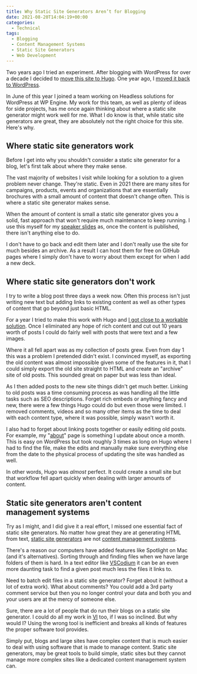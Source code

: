 ```yaml
---
title: Why Static Site Generators Aren’t for Blogging
date: 2021-08-20T14:04:19+00:00
categories:
  - Technical
tags:
  - Blogging
  - Content Management Systems
  - Static Site Generators
  - Web Development
---
```


Two years ago I tried an experiment. After blogging with WordPress for over a decade I decided to [move this site to Hugo][1]. One year ago, I [moved it back to WordPress][2].

In June of this year I joined a team working on Headless solutions for WordPress at WP Engine. My work for this team, as well as plenty of ideas for side projects, has me once again thinking about where a static site generator might work well for me. What I do know is that, while static site generators are great, they are absolutely not the right choice for this site. Here's why.

## Where static site generators work

Before I get into why you shouldn't consider a static site generator for a blog, let's first talk about where they make sense.

The vast majority of websites I visit while looking for a solution to a given problem never change. They're static. Even in 2021 there are many sites for campaigns, products, events and organizations that are essentially brochures with a small amount of content that doesn't change often. This is where a static site generator makes sense.

When the amount of content is small a static site generator gives you a solid, fast approach that won't require much maintenance to keep running. I use this myself for my [speaker slides][3] as, once the content is published, there isn't anything else to do.

I don't have to go back and edit them later and I don't really use the site for much besides an archive. As a result I can host them for free on GitHub pages where I simply don't have to worry about them except for when I add a new deck.

## Where static site generators don't work

I try to write a blog post three days a week now. Often this process isn't just writing new text but adding links to existing content as well as other types of content that go beyond just basic HTML.

For a year I tried to make this work with Hugo and [I got close to a workable solution][4]. Once I eliminated any hope of rich content and cut out 10 years worth of posts I could do fairly well with posts that were text and a few images.

Where it all fell apart was as my collection of posts grew. Even from day 1 this was a problem I pretended didn't exist. I convinced myself, as exporting the old content was almost impossible given some of the features in it, that I could simply export the old site straight to HTML and create an "archive" site of old posts. This sounded great on paper but was less than ideal.

As I then added posts to the new site things didn't get much better. Linking to old posts was a time consuming process as was handling all the little tasks such as SEO descriptions. Forget rich embeds or anything fancy and new, there were a few things Hugo could do but even those were limited. I removed comments, videos and so many other items as the time to deal with each content type, where it was possible, simply wasn't worth it.

I also had to forget about linking posts together or easily editing old posts. For example, my "[about][5]" page is something I update about once a month. This is easy on WordPress but took roughly 3 times as long on Hugo where I had to find the file, make the edits and manually make sure everything else from the date to the physical process of updating the site was handled as well.

In other words, Hugo was _almost_ perfect. It could create a small site but that workflow fell apart quickly when dealing with larger amounts of content.

## Static site generators aren't content management systems

Try as I might, and I did give it a real effort, I missed one essential fact of static site generators. No matter how great they are at generating HTML from text, [static site generators][6] are not [content management systems][7].

There's a reason our computers have added features like Spotlight on Mac (and it's alternatives). Sorting through and finding files when we have large folders of them is hard. In a text editor like [VSCodium][8] it can be an even more daunting task to find a given post much less the files it links to.

Need to batch edit files in a static site generator? Forget about it (without a lot of extra work). What about comments? You could add a 3rd party comment service but then you no longer control your data and both you and your users are at the mercy of someone else.

Sure, there are a lot of people that do run their blogs on a static site generator. I could do all my work in [VI][9] too, if I was so inclined. But why would I? Using the wrong tool is inefficient and breaks all kinds of features the proper software tool provides.

Simply put, blogs and large sites have complex content that is much easier to deal with using software that is made to manage content. Static site generators, may be great tools to build simple, static sites but they cannot manage more complex sites like a dedicated content management system can.

 [1]: /2019/08/its-time-for-a-new-site/
 [2]: /2020/08/hello-wordpress-my-old-friend/
 [3]: https://slides.chriswiegman.com
 [4]: /2020/04/my-blogging-workflow-with-hugo/
 [5]: /about/
 [6]: https://en.wikipedia.org/wiki/Web_template_system#Static_site_generators
 [7]: https://en.wikipedia.org/wiki/Content_management_system
 [8]: https://vscodium.com
 [9]: https://en.wikipedia.org/wiki/Vi